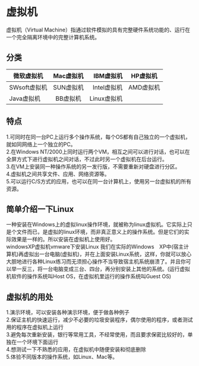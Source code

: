 # 虚拟机

虚拟机（Virtual Machine）指通过软件模拟的具有完整硬件系统功能的、运行在一个完全隔离环境中的完整计算机系统。      

## 分类
微软虚拟机|Mac虚拟机|IBM虚拟机|HP虚拟机|
---|:--:|---:|:--:
SWsoft虚拟机|SUN虚拟机|Intel虚拟机|AMD虚拟机
Java虚拟机|BB虚拟机|Linux虚拟机|      

## 特点
1.可同时在同一台PC上运行多个操作系统，每个OS都有自己独立的一个虚拟机， 就如同网络上一个独立的PC。      
2.在Windows NT/2000上同时运行两个VM，相互之间可以进行对话，也可以在全屏方式下进行虚拟机之间对话，不过此时另一个虚拟机在后台运行。       
3.在VM上安装同一种操作系统的另一发行版，不需要重新对硬盘进行分区。      
4.虚拟机之间共享文件、应用、网络资源等。        
5.可以运行C/S方式的应用，也可以在同一台计算机上，使用另一台虚拟机的所有资源。

## 简单介绍一下Linux
一种安装在Windows上的虚拟linux操作环境，就被称为linux虚拟机。它实际上只是个文件而已，是虚拟的linux环境，而非真正意义上的操作系统。但是它们的实际效果是一样的。所以安装在虚拟机上使用好。     
windowsXP虚拟机vmware下安装Linux 我们在实际的Windows　XP中(宿主计算机)再虚拟出一台电脑(虚拟机)，并在上面安装Linux系统，这样，你就可以放心大胆地进行各种Linux练习而无须担心操作不当导致宿主机系统崩溃了。并且你可以举一反三，将一台电脑变成三台、四台，再分别安装上其他的系统。(运行虚拟机软件的操作系统叫Host OS，在虚拟机里运行的操作系统叫Guest OS)

## 虚拟机的用处
1.演示环境，可以安装各种演示环境，便于做各种例子       
2.保证主机的快速运行，减少不必要的垃圾安装程序，偶尔使用的程序，或者测试用的程序在虚拟机上运行       
3.避免每次重新安装，银行等常用工具，不经常使用，而且要求保密比较好的，单独在一个环境下面运行      
4.想测试一下不熟悉的应用，在虚拟机中随便安装和彻底删除        
5.体验不同版本的操作系统，如Linux、Mac等。        
